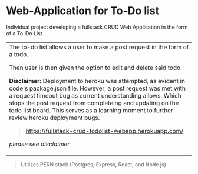 # Web-Application for To-Do list
Individual project developing a fullstack CRUD Web Application in the form of a To-Do List

<table><tr><td width="100%">
The to-do list allows a user to make a post request in the form of a todo. 
  
Then user is then given the option to edit and delete said todo.

**Disclaimer:**
Deployment to heroku was attempted, as evident in code's package.json file. However, a post request was met with a request timeout bug as current understanding allows. Which stops the post request from completeing and updating on the todo list board. This serves as a learning moment to further review heroku deployment bugs. 

>https://fullstack-crud-todolist-webapp.herokuapp.com/

*please see disclaimer*
</td></tr></table>

>Utilizes PERN stack (Postgres, Express, React, and Node.js)
